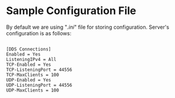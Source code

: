 # Sample Configuration File

By default we are using "*.ini*" file for storing configuration. Server's configuration is as follows:

```

[DDS Connections]
Enabled = Yes
ListeningIPv4 = All
TCP-Enabled = Yes
TCP-ListeningPort = 44556
TCP-MaxClients = 100
UDP-Enabled = Yes
UDP-ListeningPort = 44556
UDP-MaxClients = 100

```